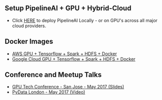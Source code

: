 ## Setup PipelineAI + GPU + Hybrid-Cloud
* Click [HERE](https://github.com/PipelineAI/pipeline/tree/master/docs/quickstart) to deploy PipelineAI Locally - or on GPU's across all major cloud providers.

## Docker Images
* [AWS GPU + Tensorflow + Spark + HDFS + Docker](aws-gpu.md)
* [Google Cloud GPU + Tensorflow + Spark + HDFS + Docker](gcp-gpu.md)

## Conference and Meetup Talks
* [GPU Tech Conference - San Jose - May 2017 (Slides)](https://www.slideshare.net/cfregly/high-performance-distributed-tensorflow-with-gpus-nvidia-gpu-tech-conference-may-08-2017)
* [PyData London - May 2017 (Video)](https://www.youtube.com/watch?v=TuGszWtR0ss)
